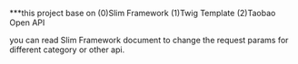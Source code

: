 ***this project base on
(0)Slim Framework
(1)Twig Template
(2)Taobao Open API

you can read Slim Framework document to change the request params for different
category or other api. 